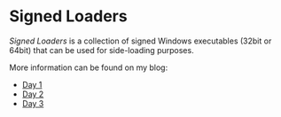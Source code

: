 Signed Loaders
==============

*Signed Loaders* is a collection of signed Windows executables (32bit or 64bit) that can be used for side-loading purposes.

More information can be found on my blog: 

- [Day 1](https://www.a12d404.net/security/2019/01/01/side-loading-fun.html)
- [Day 2](https://www.a12d404.net/security/2019/01/02/side-loading-fun-2.html)
- [Day 3](https://www.a12d404.net/security/2019/01/02/side-loading-fun-2.html)
